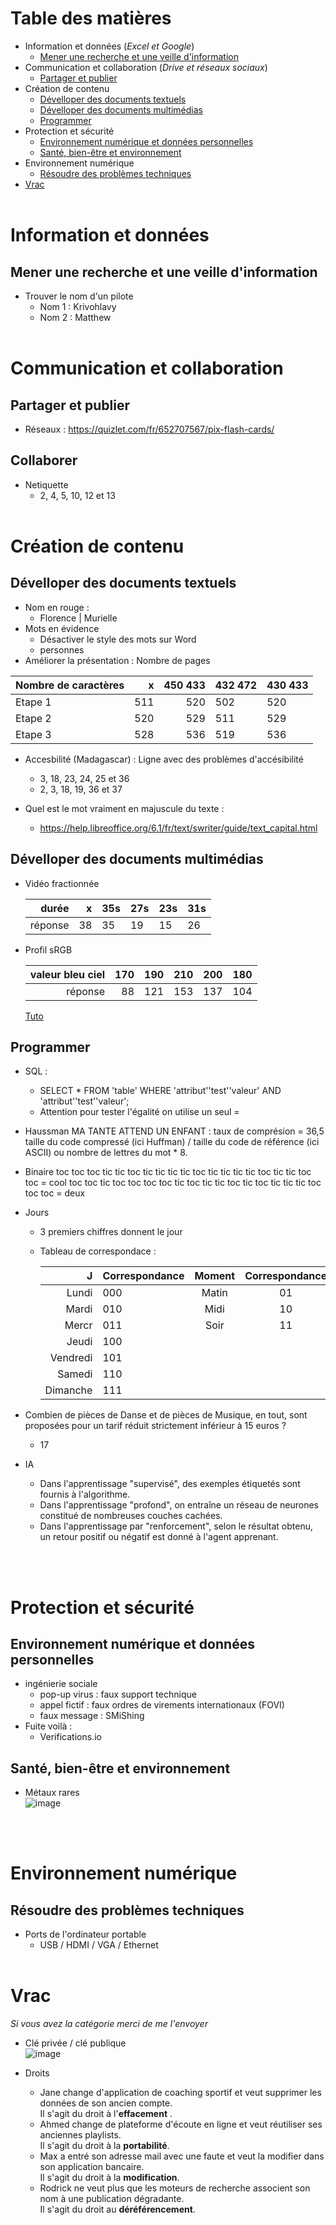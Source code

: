 # Table des matières

* Information et données (*Excel et Google*)
  * [Mener une recherche et une veille d'information](./pix.md#mener-une-recherche-et-une-veille-dinformation)
* Communication et collaboration (*Drive et réseaux sociaux*)
  * [Partager et publier](./pix.md#Partager-et-publier)
* Création de contenu
  * [Dévelloper des documents textuels](./pix.md#Dévelloper-des-documents-textuels)
  * [Dévelloper des documents multimédias](./pix.md#Dévelloper-des-documents-multimédias)
  * [Programmer](./pix.md#Programmer)
* Protection et sécurité
  * [Environnement numérique et données personnelles](./pix.md#Environnement-numérique-et-données-personnelles)
  * [Santé, bien-être et environnement](./pix.md#Santé,-bien-être-et-environnement
)
* Environnement numérique
  * [Résoudre des problèmes techniques](./pix.md#Résoudre-des-problèmes-techniques)
* [Vrac](./pix.md#vrac)
<br></br>

# Information et données

## Mener une recherche et une veille d'information

* Trouver le nom d'un pilote
  * Nom 1 : Krivohlavy
  * Nom 2 : Matthew
<br></br>

# Communication et collaboration

## Partager et publier

* Réseaux : <https://quizlet.com/fr/652707567/pix-flash-cards/>

## Collaborer

* Netiquette
  * 2, 4, 5, 10, 12 et 13
<br></br>

# Création de contenu

## Dévelloper des documents textuels

* Nom en rouge :  
  * Florence |  Murielle
* Mots en évidence
  * Désactiver le style des mots sur Word
  * personnes
* Améliorer la présentation : Nombre de pages

|Nombre de caractères|x       | 450 433 | 432 472 |430 433|  
|--------------------|-------:|--------:|---------|-------|
|Etape 1             |  511   |  520    |502      |520    |
|Etape 2             |  520   |  529    |511      |529    |
|Etape 3             |  528   |  536    |519      |536    |

* Accesbilité (Madagascar)  : Ligne avec des problèmes d'accésibilité
  * 3, 18, 23, 24, 25 et 36  
  * 2, 3, 18, 19, 36 et 37

* Quel est le mot vraiment en majuscule du texte :
  * <https://help.libreoffice.org/6.1/fr/text/swriter/guide/text_capital.html>

## Dévelloper des documents multimédias

* Vidéo fractionnée

    |durée   | x  | 35s | 27s | 23s | 31s |
    |-------:|---:|-----|-----|-----|-----|
    | réponse| 38 |  35 | 19  | 15  | 26  |
* Profil sRGB

    |valeur bleu ciel   | 170  | 190 | 210 | 200 | 180 |
    |------------------:|-----:|-----|-----|-----|-----|
    | réponse           | 88   | 121 | 153 | 137 | 104 |  
    [Tuto](https://docs.gimp.org/2.10/fr/gimp-tool-levels.html)

## Programmer

* SQL :  
  * SELECT * FROM 'table' WHERE 'attribut''test''valeur' AND 'attribut''test''valeur';  
  * Attention pour tester l'égalité on utilise un seul =

* Haussman
MA TANTE ATTEND UN ENFANT : taux de comprésion = 36,5
taille du code compressé (ici Huffman) / taille du code de référence (ici ASCII) ou nombre de lettres du mot * 8.

* Binaire
toc toc toc tic tic toc tic tic tic tic toc tic tic tic tic toc tic tic toc toc = cool
toc toc tic toc toc toc toc tic toc tic tic toc tic toc tic tic tic toc toc toc = deux

* Jours
  * 3 premiers chiffres donnent le jour
  * Tableau de correspondace :

    | J          | Correspondance             | Moment               | Correspondance       |
    |-----------:|----------------------------|:--------------------:|:--------------------:|
    |  Lundi     |   000                      |  Matin               |  01                  |
    |  Mardi     |   010                      |  Midi                |  10                  |
    |  Mercr     |   011                      |  Soir                |  11                  |
    |  Jeudi     |   100                      |                      |                      |
    |  Vendredi  |   101                      |                      |                      |
    |  Samedi    |   110                      |                      |                      |
    |  Dimanche  |   111                      |                      |                      |

* Combien de pièces de Danse et de pièces de Musique, en tout, sont proposées pour un tarif réduit strictement inférieur à 15 euros ?
  * 17
* IA
  * Dans l'apprentissage "supervisé", des exemples étiquetés sont fournis à l'algorithme.  
  * Dans l'apprentissage "profond", on entraîne un réseau de neurones constitué de nombreuses couches cachées.  
  * Dans l'apprentissage par "renforcement", selon le résultat obtenu, un retour positif ou négatif est donné à l'agent apprenant.  

<br></br>

# Protection et sécurité

## Environnement numérique et données personnelles

* ingénierie sociale
  * pop-up virus : faux support technique
  * appel fictif : faux ordres de virements internationaux (FOVI)
  * faux message : SMiShing
* Fuite voilà :
  * Verifications.io

## Santé, bien-être et environnement

* Métaux rares  
![image](https://user-images.githubusercontent.com/106614142/183293919-baf40b76-9ab9-4eaa-9e59-99289117360f.png)

<br></br>

# Environnement numérique

## Résoudre des problèmes techniques

* Ports de l'ordinateur portable
  * USB / HDMI / VGA / Ethernet
<br></br>

# Vrac

*Si vous avez la catégorie merci de me l'envoyer*

* Clé privée / clé publique  
![image](https://user-images.githubusercontent.com/106614142/183280993-babff5b7-8fde-4d07-b27a-49935dad582f.png)

* Droits  
  * Jane change d'application de coaching sportif et veut supprimer les données de son ancien compte.  
    Il s'agit du droit à l'**effacement** .  
  * Ahmed change de plateforme d'écoute en ligne et veut réutiliser ses anciennes playlists.  
    Il s'agit du droit à la **portabilité**.  
  * Max a entré son adresse mail avec une faute et veut la modifier dans son application bancaire.  
    Il s'agit du droit à la **modification**.  
  * Rodrick ne veut plus que les moteurs de recherche associent son nom à une publication dégradante.  
    Il s'agit du droit au **déréférencement**.  
